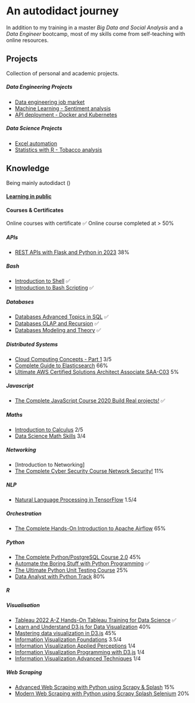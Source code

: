 # An autodidact journey

In addition to my training in a master *Big Data and Social Analysis* and a *Data Engineer* bootcamp, most of my skills come from self-teaching with online resources.
## Projects

Collection of personal and academic projects.
##### Data Engineering Projects
- [Data engineering job market](https//github.com/FelitaD/job-market-batch)
- [Machine Learning - Sentiment analysis](https//github.com/FelitaD/sentiment-analysis-notebook/blob/main/Reviews_Final.ipynb)
- [API deployment - Docker and Kubernetes](https//github.com/FelitaD/sentiment-analysis)

##### Data Science Projects
- [Excel automation](https//github.com/FelitaD/MEDAS-excel-automation)
- [Statistics with R - Tobacco analysis](https//github.com/FelitaD/MEDAS-statistics-R)

## Knowledge

Being mainly autodidact ()

#### [Learning in public](https//github.com/FelitaD/Knowledge)


#### Courses & Certificates

Online courses with certificate ✅ 
Online course completed at > 50%

##### APIs
- [REST APIs with Flask and Python in 2023](https//www.udemy.com/course/rest-api-flask-and-python/) 38%

##### Bash
- [Introduction to Shell](https://app.datacamp.com/learn/courses/introduction-to-shell) ✅
- [Introduction to Bash Scripting](https://app.datacamp.com/learn/courses/introduction-to-bash-scripting) ✅

##### Databases
- [Databases Advanced Topics in SQL](https//learning.edx.org/course/course-v1StanfordOnline+SOE.YDB-ADVSQL0001+2T2020/home) ✅
- [Databases OLAP and Recursion](https//learning.edx.org/course/course-v1StanfordOnline+SOE.YDB-OLAP_RECURSION0001+2T2020/home) ✅
- [Databases Modeling and Theory](https//learning.edx.org/course/course-v1StanfordOnline+SOE.YDB-MDL_THEORY0001+2T2020/home) ✅

##### Distributed Systems
- [Cloud Computing Concepts - Part 1](https//www.coursera.org/learn/cloud-computing/home/week/1)  3/5
- [Complete Guide to Elasticsearch](https//www.udemy.com/course/elasticsearch-complete-guide/) 66%
- [Ultimate AWS Certified Solutions Architect Associate SAA-C03](https//www.udemy.com/course/aws-certified-solutions-architect-associate-saa-c03/) 5%

##### Javascript
- [The Complete JavaScript Course 2020 Build Real projects!](https//www.udemy.com/course/the-complete-javascript-course/) ✅

##### Maths
- [Introduction to Calculus](https//www.coursera.org/learn/introduction-to-calculus/home/week/1) 2/5
- [Data Science Math Skills](https//www.coursera.org/learn/datasciencemathskills/home/week/4) 3/4

##### Networking
- [Introduction to Networking]
- [The Complete Cyber Security Course  Network Security!](https//www.udemy.com/course/network-security-course/) 11%
##### NLP
- [Natural Language Processing in TensorFlow](https//www.coursera.org/learn/natural-language-processing-tensorflow/home) 1.5/4

##### Orchestration
- [The Complete Hands-On Introduction to Apache Airflow](https//www.udemy.com/course/the-complete-hands-on-course-to-master-apache-airflow/) 65%

##### Python
- [The Complete Python/PostgreSQL Course 2.0](https//www.udemy.com/course/complete-python-postgresql-database-course/) 45%
- [Automate the Boring Stuff with Python Programming](https//www.udemy.com/course/automate/) ✅
- [The Ultimate Python Unit Testing Course](https//www.udemy.com/course/python-unit-testing/) 25%
- [Data Analyst with Python Track](https://app.datacamp.com/learn/career-tracks/data-analyst-with-python?version=5) 80%

##### R


##### Visualisation
- [Tableau 2022 A-Z Hands-On Tableau Training for Data Science](https//www.udemy.com/course/tableau10/) ✅
- [Learn and Understand D3.js for Data Visualization](https//www.udemy.com/course/learn-d3js-for-data-visualization/) 40%
- [Mastering data visualization in D3.js](https//www.udemy.com/course/masteringd3js/) 45%
- [Information Visualization Foundations](https//www.coursera.org/learn/information-visualization-fundamentals/home/week/4) 3.5/4
- [Information Visualization Applied Perceptions](https//www.coursera.org/learn/information-visualization-applied-perception/home/week/1) 1/4
- [Information Visualization Programming with D3.js](https//www.coursera.org/learn/information-visualization-programming-d3js/home/week/1) 1/4
- [Information Visualization Advanced Techniques](https//www.coursera.org/learn/information-visualization-advanced-techniques/home/week/1) 1/4

##### Web Scraping
- [Advanced Web Scraping with Python using Scrapy & Splash](https//www.udemy.com/course/advanced-web-scraping-with-python-using-scrapy-splash/) 15%
- [Modern Web Scraping with Python using Scrapy Splash Selenium](https//www.udemy.com/course/web-scraping-in-python-using-scrapy-and-splash/) 20%



